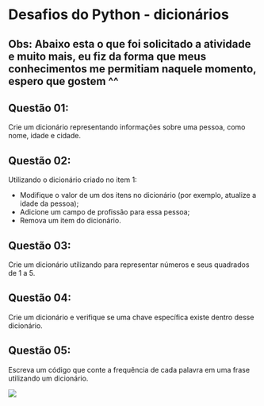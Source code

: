 <h1>Desafios do Python - dicionários </h1>

## Obs: Abaixo esta o que foi solicitado a atividade e muito mais, eu fiz da forma que meus conhecimentos me permitiam naquele momento, espero que gostem ^^

##  

##  Questão 01:
Crie um dicionário representando informações sobre uma pessoa, como nome, idade e cidade.

##  Questão 02:
 Utilizando o dicionário criado no item 1:

- Modifique o valor de um dos itens no dicionário (por exemplo, atualize a idade da pessoa);
- Adicione um campo de profissão para essa pessoa;
- Remova um item do dicionário.

##  Questão 03:
Crie um dicionário utilizando para representar números e seus quadrados de 1 a 5.

##  Questão 04:
Crie um dicionário e verifique se uma chave específica existe dentro desse dicionário.

##  Questão 05:
Escreva um código que conte a frequência de cada palavra em uma frase utilizando um dicionário.

<div>
  <img src="https://mblogthumb-phinf.pstatic.net/MjAyMjAyMTJfNSAg/MDAxNjQ0NTkzNzE5MzQ1.q5g3zqnCq2Rt1xUmpSFx2xWRQTl4VmngS8FGT7eGD0Ig.UKr_wLSCCg8PD-v8TfDddCKFIWhKoeqh5lZM09FVrsYg.PNG.sw4r/image.png?type=w800">
</div>
